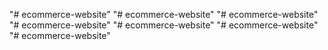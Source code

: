 "# ecommerce-website" 
"# ecommerce-website" 
"# ecommerce-website" 
"# ecommerce-website" 
"# ecommerce-website" 
"# ecommerce-website" 
"# ecommerce-website" 
